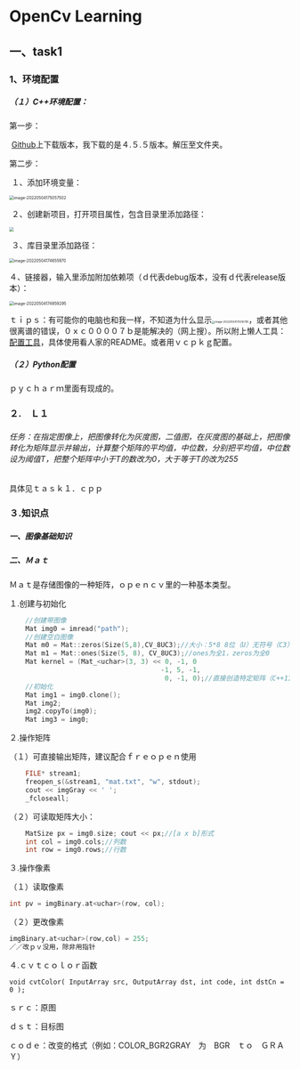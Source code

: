 # OpenCv Learning

## 一、task1

### 1、环境配置

##### （１）C++环境配置：

第一步：

​			[Github](https://github.com/opencv/opencv/releases)上下载版本，我下载的是４.５.５版本。解压至文件夹。

第二步：

​			１、添加环境变量：

<img src="C:\Users\MSI\AppData\Roaming\Typora\typora-user-images\image-20220504175057502.png" alt="image-20220504175057502" style="zoom:50%;" />

​			２、创建新项目，打开项目属性，包含目录里添加路径：

<img src="C:\Users\MSI\AppData\Roaming\Typora\typora-user-images\image-20220504174507833.png" style="zoom:50%;" />

​				３、库目录里添加路径：

<img src="C:\Users\MSI\AppData\Roaming\Typora\typora-user-images\image-20220504174655970.png" alt="image-20220504174655970" style="zoom:50%;" />

​				４、链接器，输入里添加附加依赖项（ｄ代表debug版本，没有ｄ代表release版本）：

<img src="C:\Users\MSI\AppData\Roaming\Typora\typora-user-images\image-20220504174859295.png" alt="image-20220504174859295" style="zoom:50%;" />

​		ｔｉｐｓ：有可能你的电脑也和我一样，不知道为什么显示<img src="C:\Users\MSI\AppData\Roaming\Typora\typora-user-images\image-20220504175516785.png" alt="image-20220504175516785" style="zoom: 33%;" />，或者其他很离谱的错误，０ｘｃ００００７ｂ是能解决的（网上搜）。所以附上懒人工具：[配置工具](https://github.com/Vselfdom/Automatically-Build-Opencv-VS-Environment)，具体使用看人家的README。或者用ｖｃｐｋｇ配置。

##### （２）Python配置

ｐｙｃｈａｒｍ里面有现成的。

### ２.　Ｌ１

###### 任务：在指定图像上，把图像转化为灰度图，二值图，在灰度图的基础上，把图像转化为矩阵显示并输出，计算整个矩阵的平均值，中位数，分别把平均值，中位数设为阈值T，把整个矩阵中小于T的数改为0，大于等于T的改为255

具体见ｔａｓｋ１．ｃｐｐ

### ３.知识点

##### 一、图像基础知识



##### 二、Ｍａｔ

Ｍａｔ是存储图像的一种矩阵，ｏｐｅｎｃｖ里的一种基本类型。

１.创建与初始化

```c++
	//创建带图像
	Mat img0 = imread("path");
	//创建空白图像
	Mat m0 = Mat::zeros(Size(5,8),CV_8UC3);//大小：5*8 8位（U）无符号（C3）三通道
	Mat m1 = Mat::ones(Size(5, 8), CV_8UC3);//ones为全1，zeros为全0
	Mat kernel = (Mat_<uchar>(3, 3) << 0, -1, 0
									  -1, 5, -1,
									   0, -1, 0);//直接创造特定矩阵（C++11引入）
	//初始化
	Mat img1 = img0.clone();
	Mat img2;
	img2.copyTo(img0);
	Mat img3 = img0;
```

２.操作矩阵

（１）可直接输出矩阵，建议配合ｆｒｅｏｐｅｎ使用

```c++
	FILE* stream1;
	freopen_s(&stream1, "mat.txt", "w", stdout);
	cout << imgGray << ' ';
	_fcloseall;
```

（２）可读取矩阵大小：

```c++
	MatSize px = img0.size; cout << px;//[a x b]形式
	int col = img0.cols;//列数
	int row = img0.rows;//行数
```

３.操作像素

（１）读取像素

```c++
int pv = imgBinary.at<uchar>(row, col);
```

（２）更改像素

```c++
imgBinary.at<uchar>(row,col) = 255;
／／改ｐｖ没用，除非用指针
```

４.ｃｖｔｃｏｌｏｒ函数

`void cvtColor( InputArray src, OutputArray dst, int code, int dstCn = 0 );`

ｓｒｃ：原图

ｄｓｔ：目标图

ｃｏｄｅ：改变的格式（例如：COLOR_BGR2GRAY　为　BGR　ｔｏ　ＧＲＡＹ）

